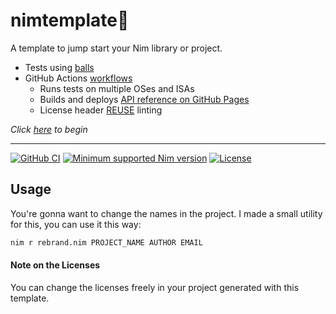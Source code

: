 <!--
Copyright © 2023 Gruruya <gruruya.chi4c@slmails.com>
SPDX-License-Identifier: CC-BY-SA-4.0
-->

# nimtemplate:scroll:

A template to jump start your Nim library or project.

* Tests using [balls](https://github.com/disruptek/balls)
* GitHub Actions [workflows](../../actions)
  * Runs tests on multiple OSes and ISAs
  * Builds and deploys [API reference on GitHub Pages](https://Gruruya.github.io/nimtemplate/nimtemplate.html)
  * License header [REUSE](https://reuse.software/faq/) linting

_Click [here](https://github.com/Gruruya/nimtemplate/generate) to begin_  

---
[![GitHub CI](https://github.com/Gruruya/nimtemplate/actions/workflows/build.yml/badge.svg?branch=master)](https://github.com/Gruruya/nimtemplate/actions/workflows/build.yml)
[![Minimum supported Nim version](https://img.shields.io/badge/Nim-1.6.12+-informational?logo=Nim&labelColor=232733&color=F3D400)](https://nim-lang.org)
[![License](https://img.shields.io/badge/license-AGPL--3.0-663366?logo=gnu&logoColor=000000&labelColor=FFFFFF)](LICENSES/AGPL-3.0-only.md)

Usage
---
You're gonna want to change the names in the project. I made a small utility for this, you can use it this way:
```sh
nim r rebrand.nim PROJECT_NAME AUTHOR EMAIL
```

#### Note on the Licenses
You can change the licenses freely in your project generated with this template.
